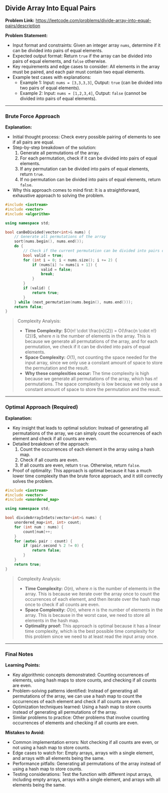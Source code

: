 ## Divide Array Into Equal Pairs
**Problem Link:** https://leetcode.com/problems/divide-array-into-equal-pairs/description

**Problem Statement:**
- Input format and constraints: Given an integer array `nums`, determine if it can be divided into pairs of equal elements.
- Expected output format: Return `true` if the array can be divided into pairs of equal elements, and `false` otherwise.
- Key requirements and edge cases to consider: All elements in the array must be paired, and each pair must contain two equal elements.
- Example test cases with explanations: 
    - Example 1: Input: `nums = [3,3,3,3]`, Output: `true` (can be divided into two pairs of equal elements).
    - Example 2: Input: `nums = [1,2,3,4]`, Output: `false` (cannot be divided into pairs of equal elements).

---

### Brute Force Approach

**Explanation:**
- Initial thought process: Check every possible pairing of elements to see if all pairs are equal.
- Step-by-step breakdown of the solution:
    1. Generate all permutations of the array.
    2. For each permutation, check if it can be divided into pairs of equal elements.
    3. If any permutation can be divided into pairs of equal elements, return `true`.
    4. If no permutation can be divided into pairs of equal elements, return `false`.
- Why this approach comes to mind first: It is a straightforward, exhaustive approach to solving the problem.

```cpp
#include <iostream>
#include <vector>
#include <algorithm>

using namespace std;

bool canBeDivided(vector<int>& nums) {
    // Generate all permutations of the array
    sort(nums.begin(), nums.end());
    do {
        // Check if the current permutation can be divided into pairs of equal elements
        bool valid = true;
        for (int i = 0; i < nums.size(); i += 2) {
            if (nums[i] != nums[i + 1]) {
                valid = false;
                break;
            }
        }
        if (valid) {
            return true;
        }
    } while (next_permutation(nums.begin(), nums.end()));
    return false;
}
```

> Complexity Analysis:
> - **Time Complexity:** $O(n! \cdot \frac{n}{2}) = O(\frac{n \cdot n!}{2})$, where $n$ is the number of elements in the array. This is because we generate all permutations of the array, and for each permutation, we check if it can be divided into pairs of equal elements.
> - **Space Complexity:** $O(1)$, not counting the space needed for the input array, since we only use a constant amount of space to store the permutation and the result.
> - **Why these complexities occur:** The time complexity is high because we generate all permutations of the array, which has $n!$ permutations. The space complexity is low because we only use a constant amount of space to store the permutation and the result.

---

### Optimal Approach (Required)

**Explanation:**
- Key insight that leads to optimal solution: Instead of generating all permutations of the array, we can simply count the occurrences of each element and check if all counts are even.
- Detailed breakdown of the approach:
    1. Count the occurrences of each element in the array using a hash map.
    2. Check if all counts are even.
    3. If all counts are even, return `true`. Otherwise, return `false`.
- Proof of optimality: This approach is optimal because it has a much lower time complexity than the brute force approach, and it still correctly solves the problem.

```cpp
#include <iostream>
#include <vector>
#include <unordered_map>

using namespace std;

bool divideArrayInSets(vector<int>& nums) {
    unordered_map<int, int> count;
    for (int num : nums) {
        count[num]++;
    }
    for (auto& pair : count) {
        if (pair.second % 2 != 0) {
            return false;
        }
    }
    return true;
}
```

> Complexity Analysis:
> - **Time Complexity:** $O(n)$, where $n$ is the number of elements in the array. This is because we iterate over the array once to count the occurrences of each element, and then iterate over the hash map once to check if all counts are even.
> - **Space Complexity:** $O(n)$, where $n$ is the number of elements in the array. This is because in the worst case, we need to store all elements in the hash map.
> - **Optimality proof:** This approach is optimal because it has a linear time complexity, which is the best possible time complexity for this problem since we need to at least read the input array once.

---

### Final Notes

**Learning Points:**
- Key algorithmic concepts demonstrated: Counting occurrences of elements, using hash maps to store counts, and checking if all counts are even.
- Problem-solving patterns identified: Instead of generating all permutations of the array, we can use a hash map to count the occurrences of each element and check if all counts are even.
- Optimization techniques learned: Using a hash map to store counts instead of generating all permutations of the array.
- Similar problems to practice: Other problems that involve counting occurrences of elements and checking if all counts are even.

**Mistakes to Avoid:**
- Common implementation errors: Not checking if all counts are even, or not using a hash map to store counts.
- Edge cases to watch for: Empty arrays, arrays with a single element, and arrays with all elements being the same.
- Performance pitfalls: Generating all permutations of the array instead of using a hash map to store counts.
- Testing considerations: Test the function with different input arrays, including empty arrays, arrays with a single element, and arrays with all elements being the same.